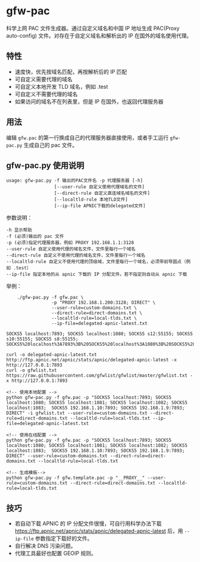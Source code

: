 # gfw-pac

科学上网 PAC 文件生成器。通过自定义域名和中国 IP 地址生成 PAC(Proxy auto-config) 文件。对存在于自定义域名和解析出的 IP 在国外的域名使用代理。

## 特性

* 速度快，优先按域名匹配，再按解析后的 IP 匹配
* 可自定义需要代理的域名
* 可自定义本地开发 TLD 域名，例如 .test
* 可自定义不需要代理的域名
* 如果访问的域名不在列表里，但是 IP 在国外，也返回代理服务器

## 用法

编辑 `gfw.pac` 的第一行换成自己的代理服务器直接使用，或者手工运行 `gfw-pac.py` 生成自己的 pac 文件。

## gfw-pac.py 使用说明

    usage: gfw-pac.py -f 输出的PAC文件名 -p 代理服务器 [-h]
                      [--user-rule 自定义使用代理域名的文件]
                      [--direct-rule 自定义直连域名域名的文件]
                      [--localtld-rule 本地TLD文件]
                      [--ip-file APNIC下载的delegated文件]

参数说明：

    -h 显示帮助
    -f (必须)输出的 pac 文件
    -p (必须)指定代理服务器，例如 PROXY 192.168.1.1:3128
    --user-rule 自定义使用代理的域名文件，文件里每行一个域名
    --direct-rule 自定义不使用代理的域名文件，文件里每行一个域名
    --localtld-rule 自定义不使用代理的顶级域，文件里每行一个域名，必须带前导圆点（例如 .test）
    --ip-file 指定本地的从 apnic 下载的 IP 分配文件。若不指定则自动从 apnic 下载

举例：

```
    ./gfw-pac.py -f gfw.pac \
                 -p "PROXY 192.168.1.200:3128; DIRECT" \
                 --user-rule=custom-domains.txt \
                 --direct-rule=direct-domains.txt \
                 --localtld-rule=local-tlds.txt \
                 --ip-file=delegated-apnic-latest.txt

SOCKS5 localhost:7893; SOCKS5 localhost:1080; SOCKS5 s12:55155; SOCKS5 s10:55155; SOCKS5 s8:55155;
SOCKS5%20localhost%3A7893%3B%20SOCKS5%20localhost%3A1080%3B%20SOCKS5%20s12%3A55155%3B%20SOCKS5%20s10%3A55155%3B%20SOCKS5%20s8%3A55155%3B.pac

curl -o delegated-apnic-latest.txt http://ftp.apnic.net/apnic/stats/apnic/delegated-apnic-latest -x http://127.0.0.1:7893
curl -o gfwlist.txt https://raw.githubusercontent.com/gfwlist/gfwlist/master/gfwlist.txt -x http://127.0.0.1:7893

<!-- 使用本地配置 -->
python gfw-pac.py -f gfw.pac -p "SOCKS5 localhost:7893; SOCKS5 localhost:1080; SOCKS5 localhost:1081; SOCKS5 localhost:1082; SOCKS5 localhost:1083;  SOCKS5 192.168.1.10:7893; SOCKS5 192.168.1.9:7893; DIRECT" -i gfwlist.txt --user-rule=custom-domains.txt --direct-rule=direct-domains.txt --localtld-rule=local-tlds.txt --ip-file=delegated-apnic-latest.txt

<!-- 使用在线配置 -->
python gfw-pac.py -f gfw.pac -p "SOCKS5 localhost:7893; SOCKS5 localhost:1080; SOCKS5 localhost:1081; SOCKS5 localhost:1082; SOCKS5 localhost:1083;  SOCKS5 192.168.1.10:7893; SOCKS5 192.168.1.9:7893; DIRECT" --user-rule=custom-domains.txt --direct-rule=direct-domains.txt --localtld-rule=local-tlds.txt

<!-- 生成模板-->
python gfw-pac.py -f gfw.template.pac -p "__PROXY__" --user-rule=custom-domains.txt --direct-rule=direct-domains.txt --localtld-rule=local-tlds.txt
```

## 技巧

* 若自动下载 APNIC 的 IP 分配文件很慢，可自行用科学办法下载 <https://ftp.apnic.net/apnic/stats/apnic/delegated-apnic-latest> 后，用 `--ip-file` 参数指定下载好的文件。
* 自行解决 DNS 污染问题。
* 代理工具最好也配置 GEOIP 规则。
